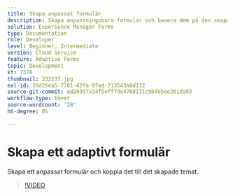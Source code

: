```yaml
---
title: Skapa anpassat formulär
description: Skapa anpassningsbara formulär och basera dem på den skapade mallen.
solution: Experience Manager Forms
type: Documentation
role: Developer
level: Beginner, Intermediate
version: Cloud Service
feature: Adaptive Forms
topic: Development
kt: 7376
thumbnail: 332237.jpg
exl-id: 26d26ea5-7781-42fa-97ad-713543a8d132
source-git-commit: ad203d7a34f5eff7de4768131c9b4ebae261da93
workflow-type: tm+mt
source-wordcount: '28'
ht-degree: 0%

---
```


# Skapa ett adaptivt formulär

Skapa ett anpassat formulär och koppla det till det skapade temat.

>[!VIDEO](https://video.tv.adobe.com/v/332237?quality=12&learn=on)
